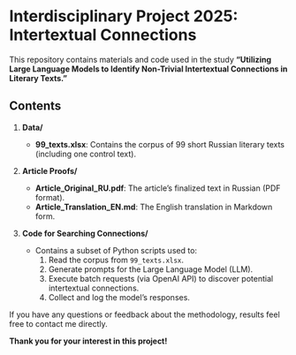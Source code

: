 # Interdisciplinary Project 2025: Intertextual Connections

This repository contains materials and code used in the study **“Utilizing Large Language Models to Identify Non-Trivial Intertextual Connections in Literary Texts.”**

## Contents

1. **Data/**  
   - **99_texts.xlsx**: Contains the corpus of 99 short Russian literary texts (including one control text).

2. **Article Proofs/**  
   - **Article_Original_RU.pdf**: The article’s finalized text in Russian (PDF format).  
   - **Article_Translation_EN.md**: The English translation in Markdown form.  


3. **Code for Searching Connections/**  
   - Contains a subset of Python scripts used to:
     1. Read the corpus from `99_texts.xlsx`.
     2. Generate prompts for the Large Language Model (LLM).
     3. Execute batch requests (via OpenAI API) to discover potential intertextual connections.
     4. Collect and log the model’s responses.



If you have any questions or feedback about the methodology, results feel free to contact me directly.

**Thank you for your interest in this project!**